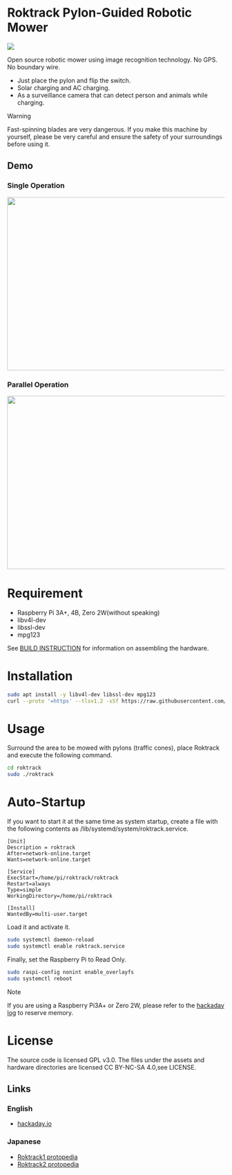 # Roktrack Pylon-Guided Robotic Mower
<div>
  <img src="asset/img/swarm_horizonal.JPG">
</div>

Open source robotic mower using image recognition technology. No GPS. No boundary wire.

- Just place the pylon and flip the switch.
- Solar charging and AC charging.
- As a surveillance camera that can detect person and animals while charging.

> [!WARNING]  
> Fast-spinning  blades are very dangerous. If you make this machine by yourself, please be very careful and ensure the safety of your surroundings before using it.

## Demo
### Single Operation
<div>
  <img src="asset/img/one_node_mowing.gif" height="400" width="600">
</div>

### Parallel Operation
<div>
  <img src="asset/img/four_node_mowing.gif" height="400" width="600">
</div>

# Requirement
* Raspberry Pi 3A+, 4B, Zero 2W(without speaking)
* libv4l-dev
* libssl-dev
* mpg123

See [BUILD INSTRUCTION](https://hackaday.io/project/190977-roktrack-pylon-guided-mower) for information on assembling the hardware.

# Installation
```bash
sudo apt install -y libv4l-dev libssl-dev mpg123
curl --proto '=https' --tlsv1.2 -sSf https://raw.githubusercontent.com/ysuito/roktrack/master/installation.sh | sh
```

# Usage
Surround the area to be mowed with pylons (traffic cones), place Roktrack and execute the following command.
```bash
cd roktrack
sudo ./roktrack
```

# Auto-Startup
If you want to start it at the same time as system startup, create a file with the following contents as /lib/systemd/system/roktrack.service.

```/lib/systemd/system/roktrack.service
[Unit]
Description = roktrack
After=network-online.target
Wants=network-online.target

[Service]
ExecStart=/home/pi/roktrack/roktrack
Restart=always
Type=simple
WorkingDirectory=/home/pi/roktrack

[Install]
WantedBy=multi-user.target
```

Load it and activate it.
```bash
sudo systemctl daemon-reload
sudo systemctl enable roktrack.service
```

Finally, set the Raspberry Pi to Read Only.
```bash
sudo raspi-config nonint enable_overlayfs
sudo systemctl reboot
```

> [!Note]  
> If you are using a Raspberry Pi3A+ or Zero 2W, please refer to the [hackaday log](https://hackaday.io/project/190977-roktrack-pylon-guided-mower/log/220570-expand-the-available-memory-area-of-rpi3a-made-read-only) to reserve memory.

# License
The source code is licensed GPL v3.0. The files under the assets and hardware directories are licensed CC BY-NC-SA 4.0,see LICENSE.

## Links
### English
- [hackaday.io](https://hackaday.io/project/190977-roktrack-pylon-guided-mower)
### Japanese
- [Roktrack1 protopedia](https://protopedia.net/prototype/3357)
- [Roktrack2 protopedia](https://protopedia.net/prototype/3788)

